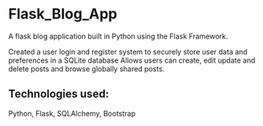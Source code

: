 # Flask_Blog_App

A flask blog application built in Python using the Flask Framework.

Created a user login and register system to securely store user data and preferences in a SQLite database
Allows users can create, edit update and delete posts and browse globally shared posts.


## Technologies used: 
Python, Flask, SQLAlchemy, Bootstrap
